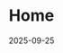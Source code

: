 ---
title: 'Home'
date: 2025-09-25
type: landing
sections:
  - block: markdown
    content:
      title: "박민호의 블로그"
      subtitle: "게임 프로그래밍, 모바일, 그리고 AI에 대한 이야기를 나눕니다."
    design:
      align: center
      background:
        image:
          filename: 'JuJak.png'
        image_darken: 0.6
      text_color_light: true
  - block: columns
    id: main-layout
    content:
      - span: 6
        items:
          - block: resume-biography
            content:
              username: admin
            design:
              spacing:
                padding: [0, 0, 0, 0]
          - block: markdown
            content:
              text: |
                <style>
                  .slider-container { position: relative; width: 100%; height: 500px; margin: 2rem auto; overflow: hidden; border-radius: 10px; }
                  .slider-container .slide { display: none; width: 100%; height: 100%; }
                  .slider-container .slide img { width: 100%; height: 100%; object-fit: cover; }
                  .slider-container .prev, .slider-container .next { cursor: pointer; position: absolute; top: 50%; width: auto; padding: 16px; margin-top: -22px; color: white; font-weight: bold; font-size: 20px; transition: 0.6s ease; user-select: none; background-color: rgba(0,0,0,0.5); border-radius: 0 3px 3px 0; }
                  .slider-container .next { right: 0; border-radius: 3px 0 0 3px; }
                </style>
                <div class="slider-container">
                  <div class="slide"><img src="/media/JuJak.png" alt="슬라이드 1"></div>
                  <div class="slide"><img src="/ko/blog/project-management/featured.jpg" alt="슬라이드 2"></div>
                  <div class="slide"><img src="/ko/blog/data-visualization/featured.jpg" alt="슬라이드 3"></div>
                  <a class="prev" onclick="sliderPlusSlides(-1)">&#10094;</a>
                  <a class="next" onclick="sliderPlusSlides(1)">&#10095;</a>
                </div>
                <script>
                  let sliderSlideIndex = 1;
                  showSlides(sliderSlideIndex);
                  function sliderPlusSlides(n) { showSlides(sliderSlideIndex += n); }
                  function showSlides(n) {
                    let slides = document.getElementsByClassName("slide");
                    if (slides.length === 0) return;
                    if (n > slides.length) { sliderSlideIndex = 1 }
                    if (n < 1) { sliderSlideIndex = slides.length }
                    for (let i = 0; i < slides.length; i++) { slides[i].style.display = "none"; }
                    if (slides.length > 0) { slides[sliderSlideIndex-1].style.display = "block"; }
                  }
                  setInterval(function() { sliderPlusSlides(1); }, 3000);
                </script>
          - block: markdown
            content:
              text: |
                <link rel="stylesheet" href="https://unpkg.com/leaflet@1.7.1/dist/leaflet.css" />
                <script src="https://unpkg.com/leaflet@1.7.1/dist/leaflet.js"></script>
                <div style="max-width: 500px; margin: 2rem auto;">
                  <h2 style="text-align: center; margin-bottom: 1.5rem;">오시는 길</h2>
                  <div id="map" style="height: auto; width: 100%; max-width: 500px; aspect-ratio: 1 / 1; border-radius: 10px; margin:auto;"></div>
                </div>
                <script>
                  window.addEventListener('load', function () {
                    if (document.getElementById('map') && typeof L !== 'undefined') {
                      var map = L.map('map').setView([35.8469, 127.1293], 15);
                      L.tileLayer('https://{s}.tile.openstreetmap.org/{z}/{x}/{y}.png', { attribution: '&copy; <a href="https://www.openstreetmap.org/copyright">OpenStreetMap</a>' }).addTo(map);
                      L.marker([35.8469, 127.1293]).addTo(map).bindPopup('전북대학교 전주캠퍼스').openPopup();
                    }
                  });
                </script>
      - span: 6
        items:
          - block: collection
            content:
              title: "추천 글"
              filters:
                folders: [blog]
                count: 3
                offset: 0
            design:
              view: card
          - block: collection
            content:
              title: "포토폴리오"
              filters:
                folders: [blog]
                count: 3
                offset: 3
            design:
              view: card
          - block: collection
            content:
              title: "코딩 이야기"
              filters:
                folders: [blog]
                count: 3
                offset: 6
            design:
              view: card
---